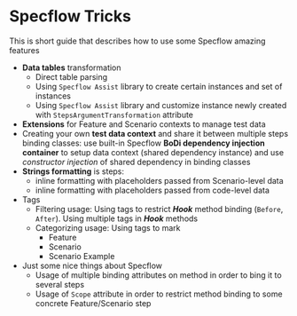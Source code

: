 # Specflow Tricks

This is short guide that describes how to use some Specflow amazing features
- __Data tables__ transformation
  - Direct table parsing
  - Using `Specflow Assist` library to create certain instances and set of instances
  - Using `Specflow Assist` library and customize instance newly created with `StepsArgumentTransformation` attribute
- __Extensions__ for Feature and Scenario contexts to manage test data
- Creating your own __test data context__ and share it between multiple steps binding classes: 
use built-in Specflow __BoDi dependency injection container__ to setup data context (shared dependency instance) and use _constructor injection_ of shared dependency in binding classes
- __Strings formatting__ is steps:
  - inline formatting with placeholders passed from Scenario-level data
  - inline formatting with placeholders passed from code-level data
- Tags
  - Filtering usage: Using tags to restrict ___Hook___ method binding (`Before`, `After`). Using multiple tags in ___Hook___ methods
  - Categorizing usage: Using tags to mark
    - Feature
    - Scenario
    - Scenario Example
- Just some nice things about Specflow
  - Usage of multiple binding attributes on method in order to bing it to several steps
  - Usage of `Scope` attribute in order to restrict method binding to some concrete Feature/Scenario step
